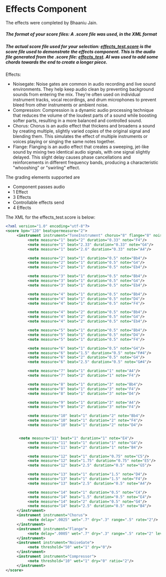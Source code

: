 # Effects Component

The effects were completed by Bhaaniu Jain.

##### The format of your score files: A .score file was used, in the XML format

##### The actual score file used for your selection: [effects_test.score](./Project1/effects_test.score) is the score file used to demonstrate the effects component. This is the audio file generated from the .score file: [effects_test](./Project1/efffects_test.wav). AI was used to add some chords towards the end to create a longer piece.

Effects:

- Noisegate:
  Noise gates are common in audio recording and live sound environments. They help keep audio clean by preventing background sounds from entering the mix. They’re often used on individual instrument tracks, vocal recordings, and drum microphones to prevent bleed from other instruments or ambient noise.
- Compression:
  Compression is a dynamic audio processing technique that reduces the volume of the loudest parts of a sound while boosting softer parts, resulting in a more balanced and controlled sound.
- Chorus:
  Chorus is an audio effect that thickens and broadens a sound by creating multiple, slightly varied copies of the original signal and blending them. This simulates the effect of multiple instruments or voices playing or singing the same notes together.
- Flange:
  Flanging is an audio effect that creates a sweeping, jet-like sound by mixing two identical audio signals, with one signal slightly delayed. This slight delay causes phase cancellations and reinforcements in different frequency bands, producing a characteristic "whooshing" or "swirling" effect.


The grading elements supported are
- Component passes audio
- 1 Effect
- 3 Effects
- Controllable effects send
- 4 Effects


The XML for the effects_test.score is below:

```xml
﻿<?xml version="1.0" encoding="utf-8"?>
<score bpm="120" beatspermeasure="2">
     <instrument instrument="ToneInstrument" chorus="8" flange="8" noisegate="8" compression="8">
          <note measure="1" beat="2" duration="0.33" note="F4"/>
          <note measure="1" beat="2.33" duration="0.33" note="G4"/>
          <note measure="1" beat="2.6" duration="0.33" note="A4"/>

          <note measure="2" beat="1" duration="0.5" note="Bb4"/>
          <note measure="2" beat="1" duration="0.5" note="G4"/>
          <note measure="2" beat="1" duration="0.5" note="Eb4"/>

          <note measure="3" beat="1" duration="0.5" note="Bb4"/>
          <note measure="3" beat="1" duration="0.5" note="G4"/>
          <note measure="3" beat="1" duration="0.5" note="Eb4"/>

          <note measure="4" beat="1" duration="0.5" note="Bb4"/>
          <note measure="4" beat="1" duration="0.5" note="D4"/>
          <note measure="4" beat="1" duration="0.5" note="F4"/>

          <note measure="4" beat="2" duration="0.5" note="Bb4"/>
          <note measure="4" beat="2" duration="0.5" note="G4"/>
          <note measure="4" beat="2" duration="0.5" note="Eb4"/>

          <note measure="5" beat="1" duration="0.5" note="Bb4"/>
          <note measure="5" beat="1" duration="0.5" note="D4"/>
          <note measure="5" beat="1" duration="0.5" note="F4"/>

          <note measure="6" beat="1" duration="0.5" note="G4"/>
          <note measure="6" beat="1.5" duration="0.5" note="F#4"/>
          <note measure="6" beat="2" duration="0.5" note="G4"/>
          <note measure="6" beat="2.5" duration="0.5" note="G#4"/>

          <note measure="7" beat="1" duration="1" note="A4"/>
          <note measure="7" beat="2" duration="1" note="F4"/>

          <note measure="8" beat="1" duration="3" note="Bb4"/>
          <note measure="8" beat="1" duration="3" note="F4"/>
          <note measure="8" beat="1" duration="3" note="D4"/>

          <note measure="9" beat="1" duration="3" note="A4"/>
          <note measure="9" beat="2" duration="3" note="F4"/>

          <note measure="10" beat="1" duration="2" note="Bb4"/>
          <note measure="10" beat="1" duration="2" note="F4"/>
          <note measure="10" beat="1" duration="2" note="D4"/>


 	  <note measure="11" beat="1" duration="1" note="E4"/>
          <note measure="11" beat="1" duration="1" note="G4"/>
          <note measure="11" beat="2" duration="1" note="B4"/>

          <note measure="12" beat="1" duration="0.75" note="C5"/>
          <note measure="12" beat="1.75" duration="0.75" note="E5"/>
          <note measure="12" beat="2.5" duration="0.5" note="G5"/>

          <note measure="13" beat="1" duration="1.5" note="D4"/>
          <note measure="13" beat="1" duration="1.5" note="F4"/>
          <note measure="13" beat="2.5" duration="0.5" note="A4"/>

          <note measure="14" beat="1" duration="0.5" note="C4"/>
          <note measure="14" beat="1.5" duration="0.5" note="E4"/>
          <note measure="14" beat="2" duration="0.5" note="G4"/>
          <note measure="14" beat="2.5" duration="0.5" note="B4"/>
     </instrument>
     <instrument instrument="Chorus">
          <note delay=".0025" wet=".7" dry=".3" range=".5" rate="2"/>
     </instrument>
     <instrument instrument="Flange">
          <note delay=".0005" wet=".7" dry=".3" range=".5" rate="2" level="2"/>
     </instrument>
     <instrument instrument="NoiseGate">
          <note threshold="50" wet="1" dry="0"/>
     </instrument>
     <instrument instrument="Compressor">
          <note threshold="10" wet="1" dry="0" ratio="2"/>
     </instrument>
</score>
```
